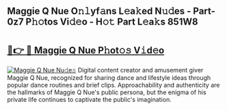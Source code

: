 ## Maggie Q Nue O𝚗𝚕yf𝚊ns L𝚎a𝚔ed N𝚞𝚍es - Part-0z7 P𝚑𝚘tos Vi𝚍𝚎o - H𝚘𝚝 Part L𝚎a𝚔s 851W8

# <h2><a href="http://kfcj56.oniu.top/?m=Maggie+Q+Nue">🔗👉 🔴 Maggie Q Nue P𝚑ot𝚘𝚜 V𝚒d𝚎o</a></h2>

[![Maggie Q Nue Nu𝚍e𝚜](https://i.imgur.com/0qMVB7G.gif)](http://kfcj56.oniu.top/?m=Maggie+Q+Nue)
Digital content creator and amusement giver Maggie Q Nue, recognized for sharing dance and lifestyle ideas through popular dance routines and brief clips. Approachability and authenticity are the hallmarks of Maggie Q Nue's public persona, but the enigma of his private life continues to captivate the public's imagination.  
